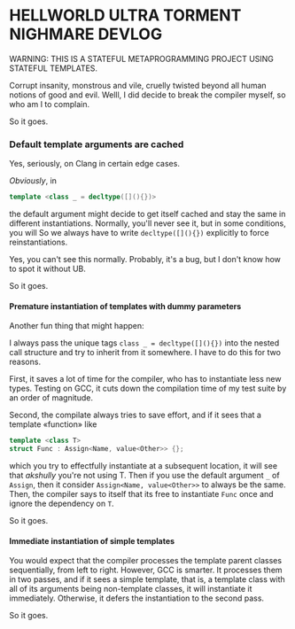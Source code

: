 # HELLWORLD ULTRA TORMENT NIGHMARE DEVLOG

WARNING: THIS IS A STATEFUL METAPROGRAMMING PROJECT USING STATEFUL TEMPLATES. 

Corrupt insanity, monstrous and vile, cruelly twisted beyond all human notions of good and evil. Welll, I did decide to break the compiler myself, so who am I to complain.

So it goes.

### Default template arguments are cached

Yes, seriously, on Clang in certain edge cases.

*Obviously*, in
```cpp
template <class _ = decltype([](){})>
```
the default argument might decide to get itself cached and stay the same in different instantiations.
Normally, you'll never see it, but in some conditions, you will 
So we always have to write `decltype([](){})` explicitly to force reinstantiations.

Yes, you can't see this normally. Probably, it's a bug, but I don't know how to spot it without UB.

So it goes.

#### Premature instantiation of templates with dummy parameters  

Another fun thing that might happen:

I always pass the unique tags `class _ = decltype([](){})` into the nested call structure and try to inherit from it somewhere. I have to do this for two reasons.

First, it saves a lot of time for the compiler, who has to instantiate less new types. Testing on GCC, it cuts down the compilation time of my test suite by an order of magnitude.

Second, the compilate always tries to save effort, and if it sees that a template «function» like
```c++
template <class T>
struct Func : Assign<Name, value<Other>> {};
```
which you try to effectfully instantiate at a subsequent location, it will see that _akshully_ you're not using T. Then if you use the default argument `_` of `Assign`, then it consider `Assign<Name, value<Other>>` to always be the same.
Then, the compiler says to itself that its free to instantiate `Func` once and ignore the dependency on `T`. 

So it goes.

#### Immediate instantiation of simple templates

You would expect that the compiler processes the template parent classes sequentially, from left to right. However, GCC is smarter. It processes them in two passes, and if it sees a simple template, that is, a template class with all of its arguments being non-template classes, it will instantiate it immediately. Otherwise, it defers the instantiation to the second pass. 

So it goes.